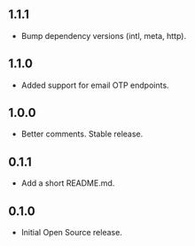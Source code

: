 ## 1.1.1

* Bump dependency versions (intl, meta, http).

## 1.1.0

* Added support for email OTP endpoints.

## 1.0.0

* Better comments. Stable release.

## 0.1.1

* Add a short README.md.

## 0.1.0

* Initial Open Source release.

